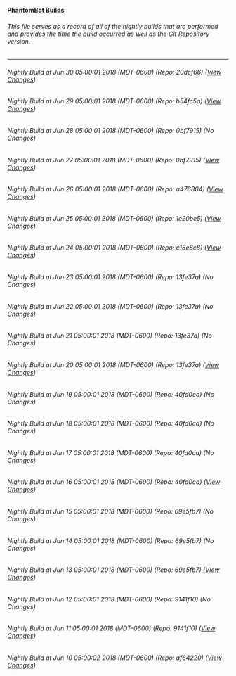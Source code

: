 **PhantomBot Builds**

###### This file serves as a record of all of the nightly builds that are performed and provides the time the build occurred as well as the Git Repository version.
-------------------------------------------------------------------------------------------------------------
###### Nightly Build at Jun 30 05:00:01 2018 (MDT-0600) (Repo: 20dcf66) ([View Changes](https://github.com/PhantomBot/PhantomBot/compare/b54fc5a...20dcf66))
###### Nightly Build at Jun 29 05:00:01 2018 (MDT-0600) (Repo: b54fc5a) ([View Changes](https://github.com/PhantomBot/PhantomBot/compare/0bf7915...b54fc5a))
###### Nightly Build at Jun 28 05:00:01 2018 (MDT-0600) (Repo: 0bf7915) (No Changes)
###### Nightly Build at Jun 27 05:00:01 2018 (MDT-0600) (Repo: 0bf7915) ([View Changes](https://github.com/PhantomBot/PhantomBot/compare/a476804...0bf7915))
###### Nightly Build at Jun 26 05:00:01 2018 (MDT-0600) (Repo: a476804) ([View Changes](https://github.com/PhantomBot/PhantomBot/compare/1e20be5...a476804))
###### Nightly Build at Jun 25 05:00:01 2018 (MDT-0600) (Repo: 1e20be5) ([View Changes](https://github.com/PhantomBot/PhantomBot/compare/c18e8c8...1e20be5))
###### Nightly Build at Jun 24 05:00:01 2018 (MDT-0600) (Repo: c18e8c8) ([View Changes](https://github.com/PhantomBot/PhantomBot/compare/13fe37a...c18e8c8))
###### Nightly Build at Jun 23 05:00:01 2018 (MDT-0600) (Repo: 13fe37a) (No Changes)
###### Nightly Build at Jun 22 05:00:01 2018 (MDT-0600) (Repo: 13fe37a) (No Changes)
###### Nightly Build at Jun 21 05:00:01 2018 (MDT-0600) (Repo: 13fe37a) (No Changes)
###### Nightly Build at Jun 20 05:00:01 2018 (MDT-0600) (Repo: 13fe37a) ([View Changes](https://github.com/PhantomBot/PhantomBot/compare/40fd0ca...13fe37a))
###### Nightly Build at Jun 19 05:00:01 2018 (MDT-0600) (Repo: 40fd0ca) (No Changes)
###### Nightly Build at Jun 18 05:00:01 2018 (MDT-0600) (Repo: 40fd0ca) (No Changes)
###### Nightly Build at Jun 17 05:00:01 2018 (MDT-0600) (Repo: 40fd0ca) (No Changes)
###### Nightly Build at Jun 16 05:00:01 2018 (MDT-0600) (Repo: 40fd0ca) ([View Changes](https://github.com/PhantomBot/PhantomBot/compare/69e5fb7...40fd0ca))
###### Nightly Build at Jun 15 05:00:01 2018 (MDT-0600) (Repo: 69e5fb7) (No Changes)
###### Nightly Build at Jun 14 05:00:01 2018 (MDT-0600) (Repo: 69e5fb7) (No Changes)
###### Nightly Build at Jun 13 05:00:01 2018 (MDT-0600) (Repo: 69e5fb7) ([View Changes](https://github.com/PhantomBot/PhantomBot/compare/9141f10...69e5fb7))
###### Nightly Build at Jun 12 05:00:01 2018 (MDT-0600) (Repo: 9141f10) (No Changes)
###### Nightly Build at Jun 11 05:00:01 2018 (MDT-0600) (Repo: 9141f10) ([View Changes](https://github.com/PhantomBot/PhantomBot/compare/af64220...9141f10))
###### Nightly Build at Jun 10 05:00:02 2018 (MDT-0600) (Repo: af64220) ([View Changes](https://github.com/PhantomBot/PhantomBot/compare/6292c8b...af64220))
